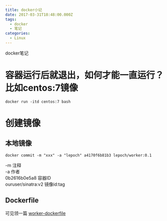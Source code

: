 ```yaml
---
title: docker小记
date: 2017-03-31T18:48:00.000Z
tags:
  - docker
  - 笔记
categories:
  - Linux
---
```


docker笔记

<!-- MORE -->

# 容器运行后就退出，如何才能一直运行？比如centos:7镜像
```
docker run -itd centos:7 bash
```

# 创建镜像
## 本地镜像
```
docker commit -m "xxx" -a "lepoch" a4170f6b81b3 lepoch/worker:0.1
```
-m 注释  
-a 作者  
0b2616b0e5a8 容器ID  
ouruser/sinatra:v2 镜像id:tag  

## Dockerfile
可见领一篇 [worker-dockerfile](/worker-dockerfile)
